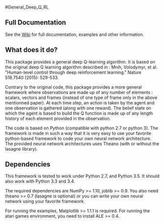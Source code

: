 #General_Deep_Q_RL

## Full Documentation

See the [Wiki](https://github.com/VinF/General_Deep_Q_RL/wiki) for full documentation, examples and other information.

## What does it do?

This package provides a general deep Q-learning algorithm. It is based on the original deep Q learning algorithm described in :
Mnih, Volodymyr, et al. "Human-level control through deep reinforcement learning." Nature 518.7540 (2015): 529-533.

Contrary to the original code, this package provides a more general framework where observations are made up of any number of elements : scalars, vectors and frames (instead of one type of frame only in the above mentionned paper). At each time step, an action is taken by the agent and one observation is gathered (along with one reward). The belief state on which the agent is based to build the Q function is made up of any length history of each element provided in the observation.

The code is based on Python (compatible with python 2.7 or python 3).  The framework is made in such a way that it is very easy to use your favorite python-based framework to code your own neural network architecture. The provided neural network architectures uses Theano (with or without the lasagne library).

## Dependencies

This framework is tested to work under Python 2.7, and Python 3.5. It should also work with Python 3.3 and 3.4.

The required dependencies are NumPy >= 1.10, joblib >= 0.9. You also need theano >= 0.7 (lasagne is optional) or you can write your own neural network using your favorite framework.

For running the examples, Matplotlib >= 1.1.1 is required. 
For running the atari games environment, you need to install ALE >= 0.4.
